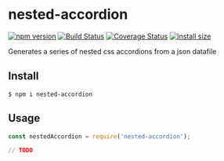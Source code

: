 # nested-accordion

[![npm version](https://img.shields.io/npm/v/nested-accordion)](https://www.npmjs.com/nested-accordion)
[![Build Status](https://img.shields.io/travis/lukestorry/nested-accordion/master.svg)](https://travis-ci.org/lukestorry/nested-accordion)
[![Coverage Status](https://img.shields.io/codecov/c/github/lukestorry/nested-accordion/master.svg)](https://codecov.io/gh/lukestorry/nested-accordion/branch/master)
[![install size](https://packagephobia.now.sh/badge?p=nested-accordion)](https://packagephobia.now.sh/result?p=nested-accordion)

Generates a series of nested css accordions from a json datafile

## Install

```
$ npm i nested-accordion
```

## Usage

```js
const nestedAccordion = require('nested-accordion');

// TODO

```

